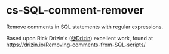 # cs-SQL-comment-remover

Remove comments in SQL statements with regular expressions.

Based upon Rick Drizin's ([@Drizin](https://github.com/Drizin)) excellent work, found at https://drizin.io/Removing-comments-from-SQL-scripts/
